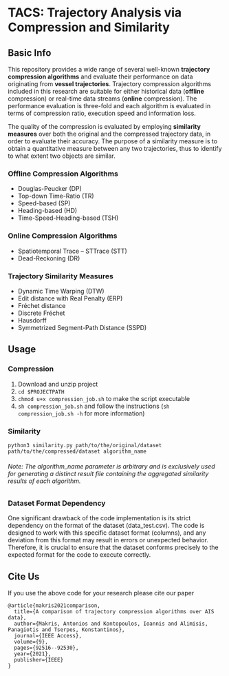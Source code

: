 # TACS: Trajectory Analysis via Compression and Similarity

## Basic Info

This repository provides a wide range of several well-known **trajectory compression algorithms** and evaluate their performance on data originating from **vessel trajectories**. Trajectory compression algorithms included in this research are suitable for either historical data (**offline** compression) or real-time data streams (**online** compression). The performance evaluation is three-fold and each algorithm is evaluated in terms of compression ratio, execution speed and information loss.

Τhe quality of the compression is evaluated by employing **similarity measures** over both the original and the compressed trajectory data, in order to evaluate their accuracy. The purpose of a similarity measure is to obtain a quantitative measure between any two trajectories, thus to identify to what extent two objects are similar.

### Offline Compression Algorithms

 - Douglas-Peucker (DP)
 - Top-down Time-Ratio (TR)
 - Speed-based (SP)
 - Heading-based (HD)
 - Time-Speed-Heading-based (TSH)

### Online Compression Algorithms

 -  Spatiotemporal Trace – STTrace (STT)
 - Dead-Reckoning (DR)

### Trajectory Similarity Measures

 - Dynamic Time Warping (DTW)
 - Edit distance with Real Penalty (ERP)
 - Fréchet distance
 -  Discrete Fréchet
 - Hausdorff
 - Symmetrized Segment-Path Distance (SSPD)

## Usage  
  
### Compression
 
 1. Download and unzip project  
 2. ```cd $PROJECTPATH```   
 3. ```chmod u+x compression_job.sh``` to make the script executable   
 4. ```sh compression_job.sh```  and follow the instructions (```sh compression_job.sh -h``` for more information)
    
   
### Similarity  
  
```python3 similarity.py path/to/the/original/dataset path/to/the/compressed/dataset algorithm_name```   

###### <em>Note: The algorithm_name parameter is arbitrary and is exclusively used for generating a distinct result file containing the aggregated similarity results of each algorithm.</em>

### Dataset Format Dependency

One significant drawback of the code implementation is its strict dependency on the format
of the dataset (data_test.csv). The code is designed to work with this specific dataset format (columns),
and any deviation from this format may result in errors or unexpected behavior. 
Therefore, it is crucial to ensure that the dataset conforms precisely to the expected 
format for the code to execute correctly.


## Cite Us

If you use the above code for your research please cite our paper

    @article{makris2021comparison,  
      title={A comparison of trajectory compression algorithms over AIS data},  
      author={Makris, Antonios and Kontopoulos, Ioannis and Alimisis, Panagiotis and Tserpes, Konstantinos},  
      journal={IEEE Access},  
      volume={9},  
      pages={92516--92530},  
      year={2021},  
      publisher={IEEE}  
    }